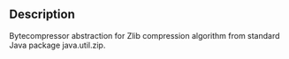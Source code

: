 Description
-----------

Bytecompressor abstraction for Zlib compression algorithm from standard Java package java.util.zip.
